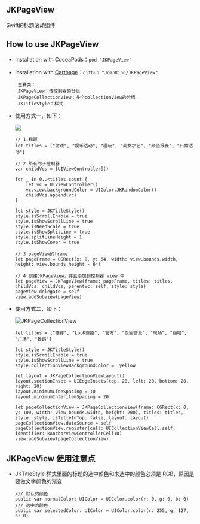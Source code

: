 ## JKPageView
Swift的标题滚动组件

## <a id="How_to_use_JKPageView"></a>How to use JKPageView

* Installation with CocoaPods：`pod 'JKPageView'`
* Installation with [Carthage](https://github.com/Carthage/Carthage)：`github "JoanKing/JKPageView"`

       主要类： 
       JKPageView：传控制器的分组
       JKPageCollectionView：多个collectionView的分组
       JKTitleStyle：样式
- 使用方式一，如下：

     ![](https://upload-images.jianshu.io/upload_images/1728484-648cd156898b86a5.png?imageMogr2/auto-orient/strip%7CimageView2/2/w/1240)

      // 1.标题
      let titles = ["游戏", "娱乐活动", "趣玩", "美女才艺", "颜值报表", "日常活动"]
        
      // 2.所有的子控制器
      var childVcs = [UIViewController]()
        
      for _ in 0..<titles.count {
          let vc = UIViewController()
          vc.view.backgroundColor = UIColor.JKRandomColor()
          childVcs.append(vc)
      }
        
      let style = JKTitleStyle()
      style.isScrollEnable = true
      style.isShowScrollLine = true
      style.isNeedScale = true
      style.isShowSplitLine = true
      style.splitLineHeight = 1
      style.isShowCover = true
        
      // 3.pageView的frame
      let pageFrame = CGRect(x: 0, y: 64, width: view.bounds.width, height: view.bounds.height - 64)
        
      // 4.创建JKPageView，并且添加到控制器 view 中
      let pageView = JKPageView(frame: pageFrame, titles: titles, childVcs: childVcs, parentVc: self, style: style)
      pageView.delegate = self
      view.addSubview(pageView)
      
- 使用方式二，如下：

    ![JKPageCollectionView](https://upload-images.jianshu.io/upload_images/1728484-b78ac5b1f8d3789f.png?imageMogr2/auto-orient/strip%7CimageView2/2/w/1240)

      let titles = ["推荐", "LooK直播", "官方", "饭圈营业", "现场", "翻唱", "广场", "舞蹈"]
        
      let style = JKTitleStyle()
      style.isScrollEnable = true
      style.isShowScrollLine = true
      style.collectionViewBackgroundColor = .yellow
        
      let layout = JKPageCollectionViewLayout()
      layout.sectionInset = UIEdgeInsets(top: 20, left: 20, bottom: 20, right: 20)
      layout.minimumLineSpacing = 10
      layout.minimumInteritemSpacing = 20
        
      let pageCollectionView = JKPageCollectionView(frame: CGRect(x: 0, y: 100, width: view.bounds.width, height: 200), titles: titles, style: style, isTitleInTop: false, layout: layout)
      pageCollectionView.dataSource = self
      pageCollectionView.register(cell: UICollectionViewCell.self, identifier: kAnchorViewControllerCellID)
      view.addSubview(pageCollectionView)
        
## JKPageView 使用注意点
  
- JKTitleStyle 样式里面的标题的选中颜色和未选中的颜色必须是 RGB，原因是要做文字颜色的渐变
    
      /// 默认的颜色
      public var normalColor: UIColor = UIColor.color(r: 0, g: 0, b: 0)
      /// 选中的颜色
      public var selectedColor: UIColor = UIColor.color(r: 255, g: 127, b: 0)
  
  
